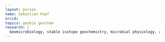 ```yaml
---
layout: person
name: Sebastian Kopf
orcid: 
topics: geobio geochem
research: |
  Geomicrobiology, stable isotope geochemistry, microbial physiology, aquatic chemistry and biogeochemical cycling
---
```

